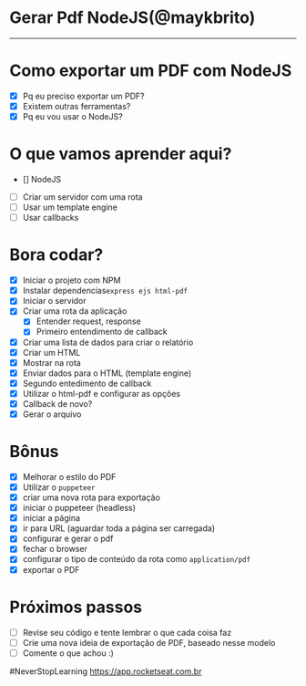 # Gerar Pdf NodeJS(@maykbrito)
---------------------------------------


# Como exportar um PDF com NodeJS

* [X] Pq eu preciso exportar um PDF?
* [X] Existem outras ferramentas?
* [X] Pq eu vou usar o NodeJS?

# O que vamos aprender aqui?
* [] NodeJS
* [ ] Criar um servidor com uma rota
* [ ] Usar um template engine
* [ ] Usar callbacks

# Bora codar?
* [X] Iniciar o projeto com NPM
* [X] Instalar dependencias`express ejs html-pdf`
* [X] Iniciar o servidor
* [X] Criar uma rota da aplicação
    * [X] Entender request, response
    * [X] Primeiro entendimento de callback
* [X] Criar uma lista de dados para criar o relatório
* [X] Criar um HTML
* [X] Mostrar na rota
* [X] Enviar dados para o HTML (template engine)
* [X] Segundo entedimento de callback
* [X] Utilizar o html-pdf e configurar as opções
* [X] Callback de novo?
* [X] Gerar o arquivo

# Bônus

* [X] Melhorar o estilo do PDF
* [X] Utilizar o `puppeteer`
* [X] criar uma nova rota para exportação
* [X] iniciar o puppeteer (headless)
* [X] iniciar a página
* [X] ir para URL (aguardar toda a página ser carregada)
* [X] configurar e gerar o pdf
* [X] fechar o browser
* [X] configurar o tipo de conteúdo da rota como `application/pdf`
* [X] exportar o PDF

# Próximos passos

* [ ] Revise seu código e tente lembrar o que cada coisa faz
* [ ] Crie uma nova ideia de exportação de PDF, baseado nesse modelo
* [ ] Comente o que achou :)

#NeverStopLearning
https://app.rocketseat.com.br